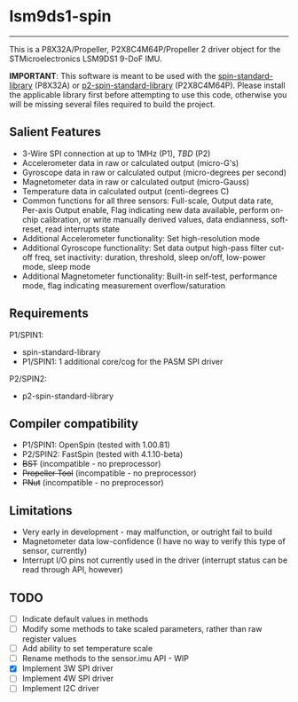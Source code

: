 # lsm9ds1-spin
--------------

This is a P8X32A/Propeller, P2X8C4M64P/Propeller 2 driver object for the STMicroelectronics LSM9DS1 9-DoF IMU.

**IMPORTANT**: This software is meant to be used with the [spin-standard-library](https://github.com/avsa242/spin-standard-library) (P8X32A) or [p2-spin-standard-library](https://github.com/avsa242/p2-spin-standard-library) (P2X8C4M64P). Please install the applicable library first before attempting to use this code, otherwise you will be missing several files required to build the project.

## Salient Features

* 3-Wire SPI connection at up to 1MHz (P1), _TBD_ (P2)
* Accelerometer data in raw or calculated output (micro-G's)
* Gyroscope data in raw or calculated output (micro-degrees per second)
* Magnetometer data in raw or calculated output (micro-Gauss)
* Temperature data in calculated output (centi-degrees C)
* Common functions for all three sensors: Full-scale, Output data rate, Per-axis Output enable, Flag indicating new data available, perform on-chip calibration, or write manually derived values, data endianness, soft-reset, read interrupts state
* Additional Accelerometer functionality: Set high-resolution mode
* Additional Gyroscope functionality: Set data output high-pass filter cut-off freq, set inactivity: duration, threshold, sleep on/off, low-power mode, sleep mode
* Additional Magnetometer functionality: Built-in self-test, performance mode, flag indicating measurement overflow/saturation

## Requirements

P1/SPIN1:
* spin-standard-library
* P1/SPIN1: 1 additional core/cog for the PASM SPI driver

P2/SPIN2:
* p2-spin-standard-library

## Compiler compatibility

* P1/SPIN1: OpenSpin (tested with 1.00.81)
* P2/SPIN2: FastSpin (tested with 4.1.10-beta)
* ~~BST~~ (incompatible - no preprocessor)
* ~~Propeller Tool~~ (incompatible - no preprocessor)
* ~~PNut~~ (incompatible - no preprocessor)

## Limitations

* Very early in development - may malfunction, or outright fail to build
* Magnetometer data low-confidence (I have no way to verify this type of sensor, currently)
* Interrupt I/O pins not currently used in the driver (interrupt status can be read through API, however)

## TODO

- [ ] Indicate default values in methods
- [ ] Modify some methods to take scaled parameters, rather than raw register values
- [ ] Add ability to set temperature scale
- [ ] Rename methods to the sensor.imu API - WIP
- [x] Implement 3W SPI driver
- [ ] Implement 4W SPI driver
- [ ] Implement I2C driver
